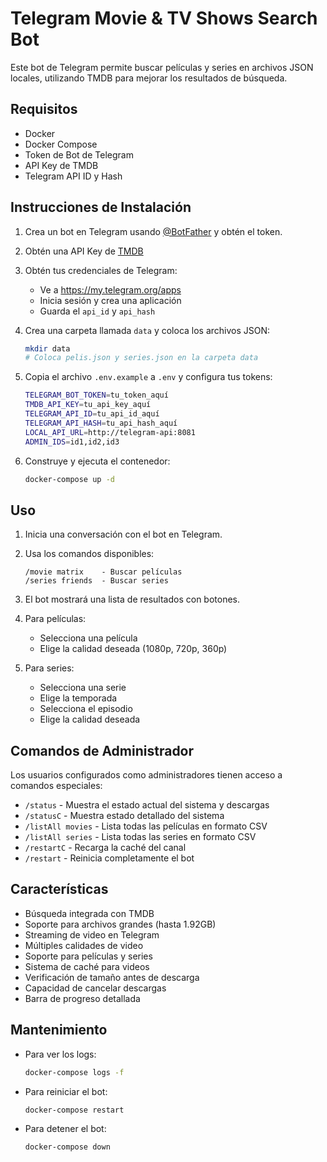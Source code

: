 # Telegram Movie & TV Shows Search Bot

Este bot de Telegram permite buscar películas y series en archivos JSON locales, utilizando TMDB para mejorar los resultados de búsqueda.

## Requisitos

- Docker
- Docker Compose
- Token de Bot de Telegram
- API Key de TMDB
- Telegram API ID y Hash

## Instrucciones de Instalación

1. Crea un bot en Telegram usando [@BotFather](https://t.me/botfather) y obtén el token.

2. Obtén una API Key de [TMDB](https://www.themoviedb.org/settings/api)

3. Obtén tus credenciales de Telegram:
   - Ve a https://my.telegram.org/apps
   - Inicia sesión y crea una aplicación
   - Guarda el `api_id` y `api_hash`

4. Crea una carpeta llamada `data` y coloca los archivos JSON:
   ```bash
   mkdir data
   # Coloca pelis.json y series.json en la carpeta data
   ```

5. Copia el archivo `.env.example` a `.env` y configura tus tokens:
   ```bash
   TELEGRAM_BOT_TOKEN=tu_token_aquí
   TMDB_API_KEY=tu_api_key_aquí
   TELEGRAM_API_ID=tu_api_id_aquí
   TELEGRAM_API_HASH=tu_api_hash_aquí
   LOCAL_API_URL=http://telegram-api:8081
   ADMIN_IDS=id1,id2,id3
   ```

6. Construye y ejecuta el contenedor:
   ```bash
   docker-compose up -d
   ```

## Uso

1. Inicia una conversación con el bot en Telegram.

2. Usa los comandos disponibles:
   ```
   /movie matrix    - Buscar películas
   /series friends  - Buscar series
   ```

3. El bot mostrará una lista de resultados con botones.

4. Para películas:
   - Selecciona una película
   - Elige la calidad deseada (1080p, 720p, 360p)

5. Para series:
   - Selecciona una serie
   - Elige la temporada
   - Selecciona el episodio
   - Elige la calidad deseada

## Comandos de Administrador

Los usuarios configurados como administradores tienen acceso a comandos especiales:

- `/status` - Muestra el estado actual del sistema y descargas
- `/statusC` - Muestra estado detallado del sistema
- `/listAll movies` - Lista todas las películas en formato CSV
- `/listAll series` - Lista todas las series en formato CSV
- `/restartC` - Recarga la caché del canal
- `/restart` - Reinicia completamente el bot

## Características

- Búsqueda integrada con TMDB
- Soporte para archivos grandes (hasta 1.92GB)
- Streaming de video en Telegram
- Múltiples calidades de video
- Soporte para películas y series
- Sistema de caché para videos
- Verificación de tamaño antes de descarga
- Capacidad de cancelar descargas
- Barra de progreso detallada

## Mantenimiento

- Para ver los logs:
  ```bash
  docker-compose logs -f
  ```

- Para reiniciar el bot:
  ```bash
  docker-compose restart
  ```

- Para detener el bot:
  ```bash
  docker-compose down
  ```